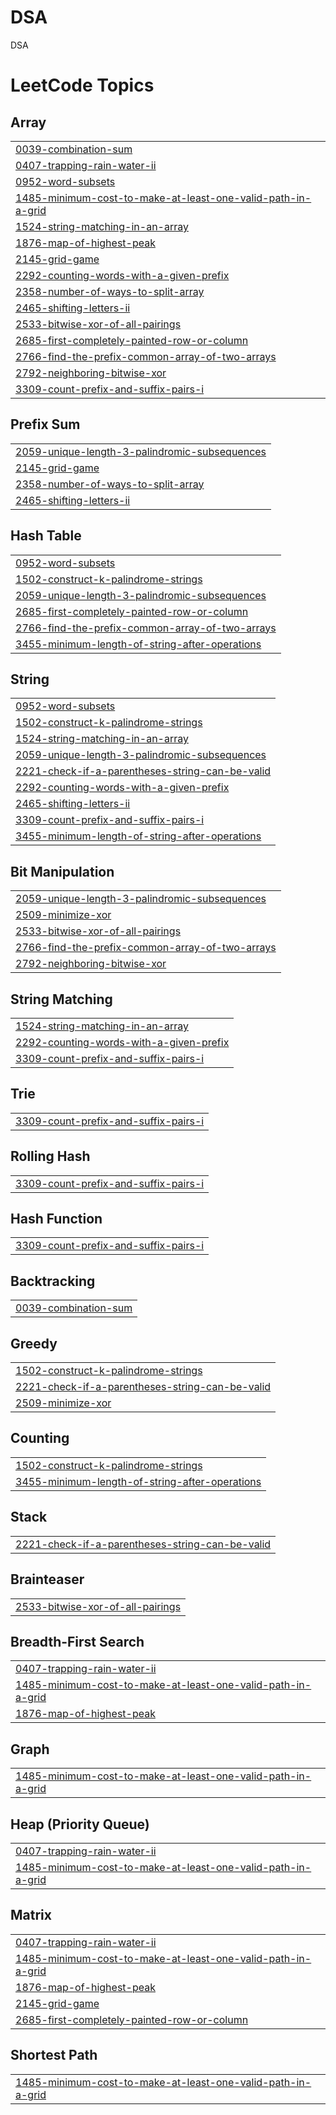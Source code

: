 # DSA
DSA

<!---LeetCode Topics Start-->
# LeetCode Topics
## Array
|  |
| ------- |
| [0039-combination-sum](https://github.com/vipinkaulwar13/DSA/tree/master/0039-combination-sum) |
| [0407-trapping-rain-water-ii](https://github.com/vipinkaulwar13/DSA/tree/master/0407-trapping-rain-water-ii) |
| [0952-word-subsets](https://github.com/vipinkaulwar13/DSA/tree/master/0952-word-subsets) |
| [1485-minimum-cost-to-make-at-least-one-valid-path-in-a-grid](https://github.com/vipinkaulwar13/DSA/tree/master/1485-minimum-cost-to-make-at-least-one-valid-path-in-a-grid) |
| [1524-string-matching-in-an-array](https://github.com/vipinkaulwar13/DSA/tree/master/1524-string-matching-in-an-array) |
| [1876-map-of-highest-peak](https://github.com/vipinkaulwar13/DSA/tree/master/1876-map-of-highest-peak) |
| [2145-grid-game](https://github.com/vipinkaulwar13/DSA/tree/master/2145-grid-game) |
| [2292-counting-words-with-a-given-prefix](https://github.com/vipinkaulwar13/DSA/tree/master/2292-counting-words-with-a-given-prefix) |
| [2358-number-of-ways-to-split-array](https://github.com/vipinkaulwar13/DSA/tree/master/2358-number-of-ways-to-split-array) |
| [2465-shifting-letters-ii](https://github.com/vipinkaulwar13/DSA/tree/master/2465-shifting-letters-ii) |
| [2533-bitwise-xor-of-all-pairings](https://github.com/vipinkaulwar13/DSA/tree/master/2533-bitwise-xor-of-all-pairings) |
| [2685-first-completely-painted-row-or-column](https://github.com/vipinkaulwar13/DSA/tree/master/2685-first-completely-painted-row-or-column) |
| [2766-find-the-prefix-common-array-of-two-arrays](https://github.com/vipinkaulwar13/DSA/tree/master/2766-find-the-prefix-common-array-of-two-arrays) |
| [2792-neighboring-bitwise-xor](https://github.com/vipinkaulwar13/DSA/tree/master/2792-neighboring-bitwise-xor) |
| [3309-count-prefix-and-suffix-pairs-i](https://github.com/vipinkaulwar13/DSA/tree/master/3309-count-prefix-and-suffix-pairs-i) |
## Prefix Sum
|  |
| ------- |
| [2059-unique-length-3-palindromic-subsequences](https://github.com/vipinkaulwar13/DSA/tree/master/2059-unique-length-3-palindromic-subsequences) |
| [2145-grid-game](https://github.com/vipinkaulwar13/DSA/tree/master/2145-grid-game) |
| [2358-number-of-ways-to-split-array](https://github.com/vipinkaulwar13/DSA/tree/master/2358-number-of-ways-to-split-array) |
| [2465-shifting-letters-ii](https://github.com/vipinkaulwar13/DSA/tree/master/2465-shifting-letters-ii) |
## Hash Table
|  |
| ------- |
| [0952-word-subsets](https://github.com/vipinkaulwar13/DSA/tree/master/0952-word-subsets) |
| [1502-construct-k-palindrome-strings](https://github.com/vipinkaulwar13/DSA/tree/master/1502-construct-k-palindrome-strings) |
| [2059-unique-length-3-palindromic-subsequences](https://github.com/vipinkaulwar13/DSA/tree/master/2059-unique-length-3-palindromic-subsequences) |
| [2685-first-completely-painted-row-or-column](https://github.com/vipinkaulwar13/DSA/tree/master/2685-first-completely-painted-row-or-column) |
| [2766-find-the-prefix-common-array-of-two-arrays](https://github.com/vipinkaulwar13/DSA/tree/master/2766-find-the-prefix-common-array-of-two-arrays) |
| [3455-minimum-length-of-string-after-operations](https://github.com/vipinkaulwar13/DSA/tree/master/3455-minimum-length-of-string-after-operations) |
## String
|  |
| ------- |
| [0952-word-subsets](https://github.com/vipinkaulwar13/DSA/tree/master/0952-word-subsets) |
| [1502-construct-k-palindrome-strings](https://github.com/vipinkaulwar13/DSA/tree/master/1502-construct-k-palindrome-strings) |
| [1524-string-matching-in-an-array](https://github.com/vipinkaulwar13/DSA/tree/master/1524-string-matching-in-an-array) |
| [2059-unique-length-3-palindromic-subsequences](https://github.com/vipinkaulwar13/DSA/tree/master/2059-unique-length-3-palindromic-subsequences) |
| [2221-check-if-a-parentheses-string-can-be-valid](https://github.com/vipinkaulwar13/DSA/tree/master/2221-check-if-a-parentheses-string-can-be-valid) |
| [2292-counting-words-with-a-given-prefix](https://github.com/vipinkaulwar13/DSA/tree/master/2292-counting-words-with-a-given-prefix) |
| [2465-shifting-letters-ii](https://github.com/vipinkaulwar13/DSA/tree/master/2465-shifting-letters-ii) |
| [3309-count-prefix-and-suffix-pairs-i](https://github.com/vipinkaulwar13/DSA/tree/master/3309-count-prefix-and-suffix-pairs-i) |
| [3455-minimum-length-of-string-after-operations](https://github.com/vipinkaulwar13/DSA/tree/master/3455-minimum-length-of-string-after-operations) |
## Bit Manipulation
|  |
| ------- |
| [2059-unique-length-3-palindromic-subsequences](https://github.com/vipinkaulwar13/DSA/tree/master/2059-unique-length-3-palindromic-subsequences) |
| [2509-minimize-xor](https://github.com/vipinkaulwar13/DSA/tree/master/2509-minimize-xor) |
| [2533-bitwise-xor-of-all-pairings](https://github.com/vipinkaulwar13/DSA/tree/master/2533-bitwise-xor-of-all-pairings) |
| [2766-find-the-prefix-common-array-of-two-arrays](https://github.com/vipinkaulwar13/DSA/tree/master/2766-find-the-prefix-common-array-of-two-arrays) |
| [2792-neighboring-bitwise-xor](https://github.com/vipinkaulwar13/DSA/tree/master/2792-neighboring-bitwise-xor) |
## String Matching
|  |
| ------- |
| [1524-string-matching-in-an-array](https://github.com/vipinkaulwar13/DSA/tree/master/1524-string-matching-in-an-array) |
| [2292-counting-words-with-a-given-prefix](https://github.com/vipinkaulwar13/DSA/tree/master/2292-counting-words-with-a-given-prefix) |
| [3309-count-prefix-and-suffix-pairs-i](https://github.com/vipinkaulwar13/DSA/tree/master/3309-count-prefix-and-suffix-pairs-i) |
## Trie
|  |
| ------- |
| [3309-count-prefix-and-suffix-pairs-i](https://github.com/vipinkaulwar13/DSA/tree/master/3309-count-prefix-and-suffix-pairs-i) |
## Rolling Hash
|  |
| ------- |
| [3309-count-prefix-and-suffix-pairs-i](https://github.com/vipinkaulwar13/DSA/tree/master/3309-count-prefix-and-suffix-pairs-i) |
## Hash Function
|  |
| ------- |
| [3309-count-prefix-and-suffix-pairs-i](https://github.com/vipinkaulwar13/DSA/tree/master/3309-count-prefix-and-suffix-pairs-i) |
## Backtracking
|  |
| ------- |
| [0039-combination-sum](https://github.com/vipinkaulwar13/DSA/tree/master/0039-combination-sum) |
## Greedy
|  |
| ------- |
| [1502-construct-k-palindrome-strings](https://github.com/vipinkaulwar13/DSA/tree/master/1502-construct-k-palindrome-strings) |
| [2221-check-if-a-parentheses-string-can-be-valid](https://github.com/vipinkaulwar13/DSA/tree/master/2221-check-if-a-parentheses-string-can-be-valid) |
| [2509-minimize-xor](https://github.com/vipinkaulwar13/DSA/tree/master/2509-minimize-xor) |
## Counting
|  |
| ------- |
| [1502-construct-k-palindrome-strings](https://github.com/vipinkaulwar13/DSA/tree/master/1502-construct-k-palindrome-strings) |
| [3455-minimum-length-of-string-after-operations](https://github.com/vipinkaulwar13/DSA/tree/master/3455-minimum-length-of-string-after-operations) |
## Stack
|  |
| ------- |
| [2221-check-if-a-parentheses-string-can-be-valid](https://github.com/vipinkaulwar13/DSA/tree/master/2221-check-if-a-parentheses-string-can-be-valid) |
## Brainteaser
|  |
| ------- |
| [2533-bitwise-xor-of-all-pairings](https://github.com/vipinkaulwar13/DSA/tree/master/2533-bitwise-xor-of-all-pairings) |
## Breadth-First Search
|  |
| ------- |
| [0407-trapping-rain-water-ii](https://github.com/vipinkaulwar13/DSA/tree/master/0407-trapping-rain-water-ii) |
| [1485-minimum-cost-to-make-at-least-one-valid-path-in-a-grid](https://github.com/vipinkaulwar13/DSA/tree/master/1485-minimum-cost-to-make-at-least-one-valid-path-in-a-grid) |
| [1876-map-of-highest-peak](https://github.com/vipinkaulwar13/DSA/tree/master/1876-map-of-highest-peak) |
## Graph
|  |
| ------- |
| [1485-minimum-cost-to-make-at-least-one-valid-path-in-a-grid](https://github.com/vipinkaulwar13/DSA/tree/master/1485-minimum-cost-to-make-at-least-one-valid-path-in-a-grid) |
## Heap (Priority Queue)
|  |
| ------- |
| [0407-trapping-rain-water-ii](https://github.com/vipinkaulwar13/DSA/tree/master/0407-trapping-rain-water-ii) |
| [1485-minimum-cost-to-make-at-least-one-valid-path-in-a-grid](https://github.com/vipinkaulwar13/DSA/tree/master/1485-minimum-cost-to-make-at-least-one-valid-path-in-a-grid) |
## Matrix
|  |
| ------- |
| [0407-trapping-rain-water-ii](https://github.com/vipinkaulwar13/DSA/tree/master/0407-trapping-rain-water-ii) |
| [1485-minimum-cost-to-make-at-least-one-valid-path-in-a-grid](https://github.com/vipinkaulwar13/DSA/tree/master/1485-minimum-cost-to-make-at-least-one-valid-path-in-a-grid) |
| [1876-map-of-highest-peak](https://github.com/vipinkaulwar13/DSA/tree/master/1876-map-of-highest-peak) |
| [2145-grid-game](https://github.com/vipinkaulwar13/DSA/tree/master/2145-grid-game) |
| [2685-first-completely-painted-row-or-column](https://github.com/vipinkaulwar13/DSA/tree/master/2685-first-completely-painted-row-or-column) |
## Shortest Path
|  |
| ------- |
| [1485-minimum-cost-to-make-at-least-one-valid-path-in-a-grid](https://github.com/vipinkaulwar13/DSA/tree/master/1485-minimum-cost-to-make-at-least-one-valid-path-in-a-grid) |
<!---LeetCode Topics End-->